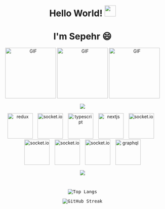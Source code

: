 <h1 align="center"><b>Hello World!    </b><img src="https://media.giphy.com/media/hvRJCLFzcasrR4ia7z/giphy.gif" width="35"></h1>
<h1 align="center" style="border-bottom: none;"><b>I'm Sepehr 😄</b></h1>

<div align="center">
  <img alt="GIF" height="160px" src="https://media.giphy.com/media/kdFc8fubgS31b8DsVu/giphy.gif" />
  <img alt="GIF" height="160px" src="https://media.giphy.com/media/ln7z2eWriiQAllfVcn/giphy.gif" />
  <img alt="GIF" height="160px" src="https://media.giphy.com/media/eNAsjO55tPbgaor7ma/giphy.gif" />
</div>



<p align="center">
  <img src="https://user-images.githubusercontent.com/73097560/115834477-dbab4500-a447-11eb-908a-139a6edaec5c.gif">
</p>
<p align="center">
  <img src="https://www.vectorlogo.zone/logos/js_redux/js_redux-icon.svg" alt="redux" height="80" width="80">&nbsp;&nbsp;&nbsp;
<img src="https://www.vectorlogo.zone/logos/socketio/socketio-icon.svg" alt="socket.io" height="80" width="80">&nbsp;&nbsp;&nbsp;
     <img src="https://www.vectorlogo.zone/logos/typescriptlang/typescriptlang-icon.svg" alt="typescript" height="80" width="80">&nbsp;&nbsp;&nbsp;
  <img src="https://www.vectorlogo.zone/logos/nextjs/nextjs-icon.svg" alt="nextjs" height="80" width="80">&nbsp;&nbsp;&nbsp;
  <img src="https://www.vectorlogo.zone/logos/nestjs/nestjs-icon.svg" alt="socket.io" height="80" width="80">&nbsp;&nbsp;&nbsp;
    <img src="https://www.vectorlogo.zone/logos/expressjs/expressjs-icon.svg" alt="socket.io" height="80" width="80">&nbsp;&nbsp;&nbsp;
  <img src="https://www.vectorlogo.zone/logos/redis/redis-icon.svg" alt="socket.io" height="80" width="80">&nbsp;&nbsp;&nbsp;
  <img src="https://www.vectorlogo.zone/logos/docker/docker-icon.svg" alt="socket.io" height="80" width="80">&nbsp;&nbsp;&nbsp;
    <img src="https://www.vectorlogo.zone/logos/graphql/graphql-icon.svg" alt="graphql" height="80" width="80">

</p>


<p align="center">
  <a href="https://github.com/DenverCoder1/readme-typing-svg">
    <img src="https://readme-typing-svg.demolab.com?font=Time+New+Roman&weight=500&pause=1000&color=cyan&size=32&center=true&vCenter=true&width=435&lines=Front+end+developer;React.js;Next.js;Back+end+developer;Node.js;Javascript;Typescript;MERN+stack+developer;Three.js+Developer">
  </a>
</p>

<div>
  <samp>
    <br/>
    <p align="center">
      <img src="https://github-readme-stats.vercel.app/api/top-langs/?username=dosepehr&langs_count=6&theme=gruvbox&layout=compact&hide_border=true"
      alt="Top Langs" />
    </p>
    <p align="center">
      <img src="https://github-readme-streak-stats.herokuapp.com/?user=dosepehr&theme=gruvbox" alt="GitHub Streak" />
    </p>
  </samp>
</div>
